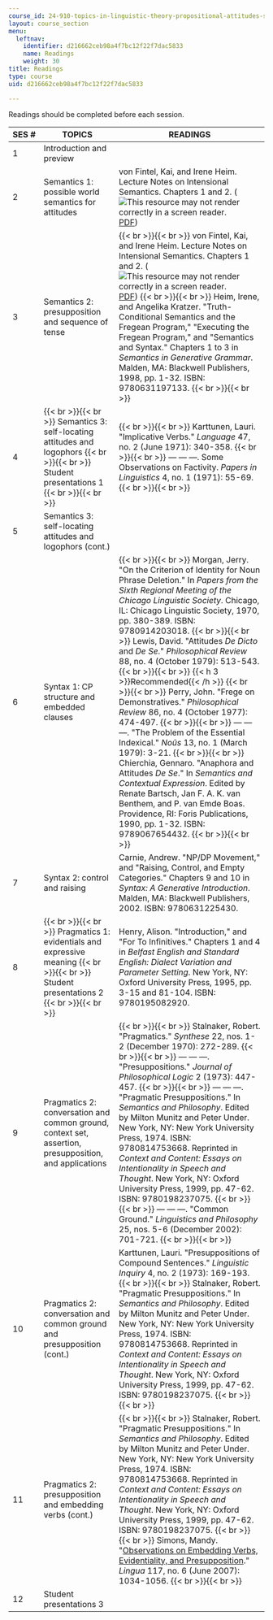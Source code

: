 ```yaml
---
course_id: 24-910-topics-in-linguistic-theory-propositional-attitudes-spring-2009
layout: course_section
menu:
  leftnav:
    identifier: d216662ceb98a4f7bc12f22f7dac5833
    name: Readings
    weight: 30
title: Readings
type: course
uid: d216662ceb98a4f7bc12f22f7dac5833

---
```


Readings should be completed before each session.

| SES # | TOPICS | READINGS |
| --- | --- | --- |
| 1 | Introduction and preview | &nbsp; |
| 2 | Semantics 1: possible world semantics for attitudes | von Fintel, Kai, and Irene Heim. Lecture Notes on Intensional Semantics. Chapters 1 and 2. (![This resource may not render correctly in a screen reader.](/images/inacessible.gif)[PDF](http://mit.edu/fintel/fintel-heim-intensional.pdf)) |
| 3 | Semantics 2: presupposition and sequence of tense |  {{< br >}}{{< br >}} von Fintel, Kai, and Irene Heim. Lecture Notes on Intensional Semantics. Chapters 1 and 2. (![This resource may not render correctly in a screen reader.](/images/inacessible.gif)[PDF](http://mit.edu/fintel/fintel-heim-intensional.pdf)) {{< br >}}{{< br >}} Heim, Irene, and Angelika Kratzer. "Truth-Conditional Semantics and the Fregean Program," "Executing the Fregean Program," and "Semantics and Syntax." Chapters 1 to 3 in _Semantics in Generative Grammar_. Malden, MA: Blackwell Publishers, 1998, pp. 1-32. ISBN: 9780631197133. {{< br >}}{{< br >}}  |
| 4 |  {{< br >}}{{< br >}} Semantics 3: self-locating attitudes and logophors {{< br >}}{{< br >}} Student presentations 1 {{< br >}}{{< br >}}  |  {{< br >}}{{< br >}} Karttunen, Lauri. "Implicative Verbs." _Language_ 47, no. 2 (June 1971): 340-358. {{< br >}}{{< br >}} — — —. Some Observations on Factivity. _Papers in Linguistics_ 4, no. 1 (1971): 55-69. {{< br >}}{{< br >}}  |
| 5 | Semantics 3: self-locating attitudes and logophors (cont.) | &nbsp; |
| 6 | Syntax 1: CP structure and embedded clauses |  {{< br >}}{{< br >}} Morgan, Jerry. "On the Criterion of Identity for Noun Phrase Deletion." In _Papers from the Sixth Regional Meeting of the Chicago Linguistic Society_. Chicago, IL: Chicago Linguistic Society, 1970, pp. 380-389. ISBN: 9780914203018. {{< br >}}{{< br >}} Lewis, David. "Attitudes _De Dicto_ and _De Se_." _Philosophical Review_ 88, no. 4 (October 1979): 513-543. {{< br >}}{{< br >}} {{< h 3 >}}Recommended{{< /h >}} {{< br >}}{{< br >}} Perry, John. "Frege on Demonstratives." _Philosophical Review_ 86, no. 4 (October 1977): 474-497. {{< br >}}{{< br >}} — — —. "The Problem of the Essential Indexical." _Noûs_ 13, no. 1 (March 1979): 3-21. {{< br >}}{{< br >}} Chierchia, Gennaro. "Anaphora and Attitudes _De Se_." In _Semantics and Contextual Expression_. Edited by Renate Bartsch, Jan F. A. K. van Benthem, and P. van Emde Boas. Providence, RI: Foris Publications, 1990, pp. 1-32. ISBN: 9789067654432. {{< br >}}{{< br >}}  |
| 7 | Syntax 2: control and raising | Carnie, Andrew. "NP/DP Movement," and "Raising, Control, and Empty Categories." Chapters 9 and 10 in _Syntax: A Generative Introduction_. Malden, MA: Blackwell Publishers, 2002. ISBN: 9780631225430. |
| 8 |  {{< br >}}{{< br >}} Pragmatics 1: evidentials and expressive meaning {{< br >}}{{< br >}} Student presentations 2 {{< br >}}{{< br >}}  | Henry, Alison. "Introduction," and "For To Infinitives." Chapters 1 and 4 in _Belfast English and Standard English: Dialect Variation and Parameter Setting_. New York, NY: Oxford University Press, 1995, pp. 3-15 and 81-104. ISBN: 9780195082920. |
| 9 | Pragmatics 2: conversation and common ground, context set, assertion, presupposition, and applications |  {{< br >}}{{< br >}} Stalnaker, Robert. "Pragmatics." _Synthese_ 22, nos. 1-2 (December 1970): 272-289. {{< br >}}{{< br >}} — — —. "Presuppositions." _Journal of Philosophical Logic_ 2 (1973): 447-457. {{< br >}}{{< br >}} — — —. "Pragmatic Presuppositions." In _Semantics and Philosophy_. Edited by Milton Munitz and Peter Under. New York, NY: New York University Press, 1974. ISBN: 9780814753668. Reprinted in _Context and Content: Essays on Intentionality in Speech and Thought_. New York, NY: Oxford University Press, 1999, pp. 47-62. ISBN: 9780198237075. {{< br >}}{{< br >}} — — —. "Common Ground." _Linguistics and Philosophy_ 25, nos. 5-6 (December 2002): 701-721. {{< br >}}{{< br >}}  |
| 10 | Pragmatics 2: conversation and common ground and presupposition (cont.) | Karttunen, Lauri. "Presuppositions of Compound Sentences." _Linguistic Inquiry_ 4, no. 2 (1973): 169-193. {{< br >}}{{< br >}} Stalnaker, Robert. "Pragmatic Presuppositions." In _Semantics and Philosophy_. Edited by Milton Munitz and Peter Under. New York, NY: New York University Press, 1974. ISBN: 9780814753668. Reprinted in _Context and Content: Essays on Intentionality in Speech and Thought_. New York, NY: Oxford University Press, 1999, pp. 47-62. ISBN: 9780198237075. {{< br >}}{{< br >}}  |
| 11 | Pragmatics 2: presupposition and embedding verbs (cont.) |  {{< br >}}{{< br >}} Stalnaker, Robert. "Pragmatic Presuppositions." In _Semantics and Philosophy_. Edited by Milton Munitz and Peter Under. New York, NY: New York University Press, 1974. ISBN: 9780814753668. Reprinted in _Context and Content: Essays on Intentionality in Speech and Thought_. New York, NY: Oxford University Press, 1999, pp. 47-62. ISBN: 9780198237075. {{< br >}}{{< br >}} Simons, Mandy. "[Observations on Embedding Verbs, Evidentiality, and Presupposition](http://dx.doi.org/10.1016/j.lingua.2006.05.006)." _Lingua_ 117, no. 6 (June 2007): 1034-1056. {{< br >}}{{< br >}}  |
| 12 | Student presentations 3 |